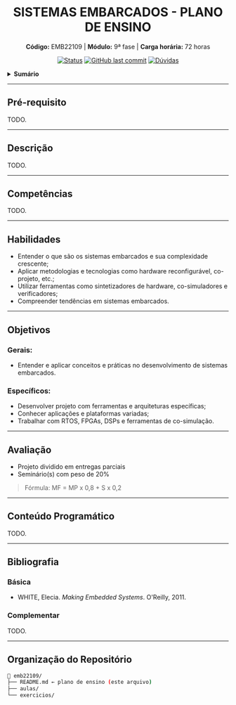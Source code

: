 <h1 align="center">
    SISTEMAS EMBARCADOS - PLANO DE ENSINO
</h1>

<p align="center">
    <strong>Código:</strong> EMB22109 | <strong>Módulo:</strong> 9ª fase | 
    <strong>Carga horária:</strong> 72 horas
</p>

<p align="center">
    <a href="#"><img alt="Status" src="https://img.shields.io/badge/Status-Ativo-green"></a>
    <a href="https://github.com/joaoclaudioeb/ifsc-disciplines/commits/main"><img alt="GitHub last commit" src="https://img.shields.io/github/last-commit/joaoclaudioeb/ifsc-disciplines/main?path=emb22109&label=%C3%9Altima%20atualiza%C3%A7%C3%A3o&color=blue"></a>
    <a href="https://github.com/joaoclaudioeb/disciplinas-ifsc/issues/new?labels=question&title=EMB22109%20-%20"><img alt="Dúvidas" src="https://img.shields.io/badge/Dúvidas-Clique%20aqui-yellow"></a>
</p>

<details>
    <summary><b>Sumário</b></summary>
    <ol>
        <li><a href="#descricao">Descrição</a></li>
        <li><a href="#competencias">Competências</a></li>
        <li><a href="#habilidades">Habilidades</a></li>
        <li><a href="#objetivos">Objetivos</a></li>
        <li><a href="#avaliacao">Avaliação</a></li>
        <li><a href="#conteudo-programatico">Conteúdo Programático</a></li>
        <li><a href="#pre-requisito">Pré-requisito</a></li>
        <li><a href="#bibliografia">Bibliografia</a></li>
        <li><a href="#organizacao-do-repositorio">Organização do Repositório</a></li>
    </ol>
</details>

---

## Pré-requisito

TODO.

---

## Descrição
<p align="justify">
TODO.
</p>

---

## Competências
<p>
TODO.
</p>

---

## Habilidades

- Entender o que são os sistemas embarcados e sua complexidade crescente;
- Aplicar metodologias e tecnologias como hardware reconfigurável, co-projeto, etc.;
- Utilizar ferramentas como sintetizadores de hardware, co-simuladores e verificadores;
- Compreender tendências em sistemas embarcados.

---

## Objetivos

### Gerais:
- Entender e aplicar conceitos e práticas no desenvolvimento de sistemas embarcados.

### Específicos:
- Desenvolver projeto com ferramentas e arquiteturas específicas;
- Conhecer aplicações e plataformas variadas;
- Trabalhar com RTOS, FPGAs, DSPs e ferramentas de co-simulação.

---

## Avaliação

- Projeto dividido em entregas parciais
- Seminário(s) com peso de 20%

> Fórmula: MF = MP x 0,8 + S x 0,2

---

## Conteúdo Programático

TODO.

---

## Bibliografia

### Básica

- WHITE, Elecia. *Making Embedded Systems*. O'Reilly, 2011.

### Complementar

TODO.

---

## Organização do Repositório

```bash
📁 emb22109/
├── README.md ← plano de ensino (este arquivo)
├── aulas/
└── exercicios/
```
